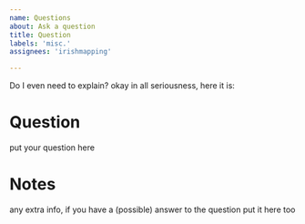 ```yaml
---
name: Questions
about: Ask a question
title: Question
labels: 'misc.'
assignees: 'irishmapping'

---
```


Do I even need to explain?
okay in all seriousness, here it is:
# Question
put your question here

# Notes
any extra info, if you have a (possible) answer to the question put it here too

